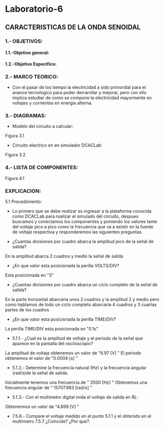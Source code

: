 # Laboratorio-6

## CARACTERISTICAS DE LA ONDA SENOIDAL

### 1.- OBJETIVOS:

#### 1.1.-Objetivo general: 


#### 1.2.-Objetivo Especifico:


### 2.- MARCO TEORICO:

- Con el pasar de los tiempo la electricidad a sido primordial para el avance tecnologico para poder derrarollar y mejorar, pero con ello implica estudiar de como se compone la electricidad mayormente en voltajes y corrientes en energia alterna.


### 3.- DIAGRAMAS:

- Modelo del circuito a calcular:


Figura 3.1


- Circuito electrico en en simulador DCACLab:


Figura 3.2



### 4.- LISTA DE COMPONENTES:




Figura 4.1


### EXPLICACION:


5.1 Procedimiento:

- Lo primero que se debe realizar es ingresar a la plataforma conocida como DCACLab para realizar el simulado del circuito, despues buscamos y conectamos los componentes y poniendo los valores tanto del voltaje pico a pico como la frecuencia que va a existir en la fuente de voltaje respectiva y responderemos las siguientes preguntas.

- ¿Cuantas divisiones por cuadro abarca la amplitud pico de la señal de salida?

En la amplitud abarca 2 cuadros y medio la señal de salida

- ¿En que valor esta posicionada la perilla VOLTS/DIV?

Esta posicionada en "3"

- ¿Cuantas divisiones por cuadro abarca un ciclo completo de la señal de salida?

En la parte horizontal abarcaria unos 2 cuadros y la amplitud 2 y medio pero como hablamos de todo un ciclo completo abarcaria 4 cuadros y 3 cuartas partes de los cuadros


- ¿En que valor esta posicionada la perilla TIME/DIV?

La perilla TIME/DIV esta posicionada en  "0.1s"


- 5.1.1.- ¿Cual es la amplitud de voltaje y el periodo de la señal que aparece en la pantalla del osciloscopio? 

La amplitud de voltaje obtenemos un valor de "6.97 [V] "
El periodo obtenemos el valor de "0.0004 [s] "

- 5.1.2.- Determine la frecuencia natural (Hz) y la frecuencia angular (rad/s)de la señal de salida.

Inicialmente tenemos una frecuencia de " 2500 [Hz] "
Obtenemos una frecuencia angular de " 15707.963 [rad/s] "

- 5.1.3.- Con el multimetro digital mida el voltaje de salida en RL:

Obtenermos un valor de "4.899 [V] "

- 7.5.8.- Compare el voltaje medido en el punto 5.1.1 y el obtenido en el multimetro 7.5.7 ¿Coincide?  ¿Por que?.











